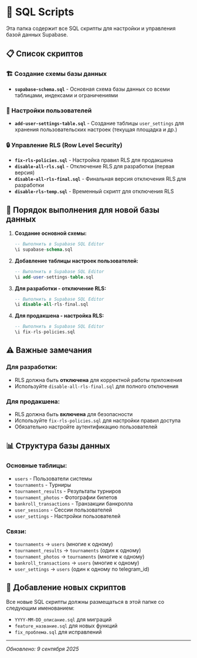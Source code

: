 # 📁 SQL Scripts

Эта папка содержит все SQL скрипты для настройки и управления базой данных Supabase.

## 📋 Список скриптов

### 🏗️ Создание схемы базы данных
- **`supabase-schema.sql`** - Основная схема базы данных со всеми таблицами, индексами и ограничениями

### 👤 Настройки пользователей
- **`add-user-settings-table.sql`** - Создание таблицы `user_settings` для хранения пользовательских настроек (текущая площадка и др.)

### 🔒 Управление RLS (Row Level Security)
- **`fix-rls-policies.sql`** - Настройка правил RLS для продакшена
- **`disable-all-rls.sql`** - Отключение RLS для разработки (первая версия)
- **`disable-all-rls-final.sql`** - Финальная версия отключения RLS для разработки
- **`disable-rls-temp.sql`** - Временный скрипт для отключения RLS

## 🚀 Порядок выполнения для новой базы данных

1. **Создание основной схемы:**
   ```sql
   -- Выполнить в Supabase SQL Editor
   \i supabase-schema.sql
   ```

2. **Добавление таблицы настроек пользователей:**
   ```sql
   -- Выполнить в Supabase SQL Editor
   \i add-user-settings-table.sql
   ```

3. **Для разработки - отключение RLS:**
   ```sql
   -- Выполнить в Supabase SQL Editor
   \i disable-all-rls-final.sql
   ```

4. **Для продакшена - настройка RLS:**
   ```sql
   -- Выполнить в Supabase SQL Editor
   \i fix-rls-policies.sql
   ```

## ⚠️ Важные замечания

### Для разработки:
- RLS должна быть **отключена** для корректной работы приложения
- Используйте `disable-all-rls-final.sql` для полного отключения

### Для продакшена:
- RLS должна быть **включена** для безопасности
- Используйте `fix-rls-policies.sql` для настройки правил доступа
- Обязательно настройте аутентификацию пользователей

## 📊 Структура базы данных

### Основные таблицы:
- `users` - Пользователи системы
- `tournaments` - Турниры
- `tournament_results` - Результаты турниров
- `tournament_photos` - Фотографии билетов
- `bankroll_transactions` - Транзакции банкролла
- `user_sessions` - Сессии пользователей
- `user_settings` - Настройки пользователей

### Связи:
- `tournaments` → `users` (многие к одному)
- `tournament_results` → `tournaments` (один к одному)
- `tournament_photos` → `tournaments` (многие к одному)
- `bankroll_transactions` → `users` (многие к одному)
- `user_settings` → `users` (один к одному по telegram_id)

## 🔧 Добавление новых скриптов

Все новые SQL скрипты должны размещаться в этой папке со следующим именованием:
- `YYYY-MM-DD_описание.sql` для миграций
- `feature_название.sql` для новых функций
- `fix_проблема.sql` для исправлений

---
*Обновлено: 9 сентября 2025*

